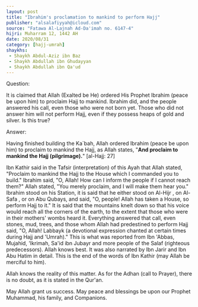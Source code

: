```yaml
---
layout: post
title: "Ibrahim's proclamation to mankind to perform Hajj"
publisher: "alsalafiyyah@icloud.com"
source: "Fatawa Al-Lajnah Ad-Da'imah no. 6147-4"
hijri: Muharram 12, 1442 AH
date: 2020/08/31
category: [hajj-umrah]
shaykhs: 
 - Shaykh Abdul-Aziz ibn Baz
 - Shaykh Abdullah ibn Ghudayyan
 - Shaykh Abdullah ibn Qa'ud
---
```


Question:

It is claimed that Allah (Exalted be He) ordered His Prophet Ibrahim (peace be upon him) to proclaim Hajj to mankind. Ibrahim did, and the people answered his call, even those who were not born yet. Those who did not answer him will not perform Hajj, even if they possess heaps of gold and silver. Is this true?

Answer:

Having finished building the Ka`bah, Allah ordered Ibrahim (peace be upon him) to proclaim to mankind the Hajj, as Allah states, "**And proclaim to mankind the Hajj (pilgrimage).**" [al-Hajj: 27] 

Ibn Kathir said in the Tafsir (interpretation) of this Ayah that Allah stated, "Proclaim to mankind the Hajj to the House which I commanded you to build." Ibrahim said, "O, Allah! How can I inform the people if I cannot reach them?" Allah stated, "You merely proclaim, and I will make them hear you." Ibrahim stood on his Station, it is said that he either stood on Al-Hijr , on Al-Safa , or on Abu Qubays, and said, "O, people! Allah has taken a House, so perform Hajj to it." It is said that the mountains knelt down so that his voice would reach all the corners of the earth, to the extent that those who were in their mothers' wombs heard it. Everything answered that call, even stones, mud, trees, and those whom Allah had predestined to perform Hajj said, "O, Allah! Labbayk (a devotional expression chanted at certain times during Hajj and 'Umrah)." This is what was reported from Ibn 'Abbas, Mujahid, 'Ikrimah, Sa'id ibn Jubayr and more people of the Salaf (righteous predecessors). Allah knows best. It was also narrated by Ibn Jarir and Ibn Abu Hatim in detail. This is the end of the words of Ibn Kathir (may Allah be merciful to him).

Allah knows the reality of this matter. As for the Adhan (call to Prayer), there is no doubt, as it is stated in the Qur'an.

May Allah grant us success. May peace and blessings be upon our Prophet Muhammad, his family, and Companions.
